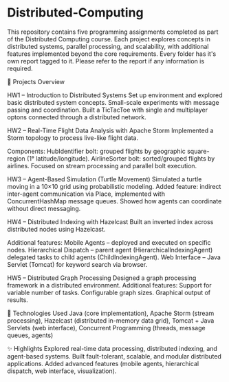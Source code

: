 # Distributed-Computing
This repository contains five programming assignments completed as part of the Distributed Computing course. Each project explores concepts in distributed systems, parallel processing, and scalability, with additional features implemented beyond the core requirements. Every folder has it's own report tagged to it. Please refer to the report if any information is required.

📂 Projects Overview

HW1 – Introduction to Distributed Systems
Set up environment and explored basic distributed system concepts.
Small-scale experiments with message passing and coordination.
Built a TicTacToe with single and multiplayer optons connected through a distributed network.

HW2 – Real-Time Flight Data Analysis with Apache Storm
Implemented a Storm topology to process live-like flight data.

Components:
HubIdentifier bolt: grouped flights by geographic square-region (1° latitude/longitude).
AirlineSorter bolt: sorted/grouped flights by airlines.
Focused on stream processing and parallel bolt execution.

HW3 – Agent-Based Simulation (Turtle Movement)
Simulated a turtle moving in a 10×10 grid using probabilistic modeling.
Added feature: indirect inter-agent communication via Place, implemented with ConcurrentHashMap message queues.
Showed how agents can coordinate without direct messaging.

HW4 – Distributed Indexing with Hazelcast
Built an inverted index across distributed nodes using Hazelcast.

Additional features:
Mobile Agents – deployed and executed on specific nodes.
Hierarchical Dispatch – parent agent (HierarchicalIndexingAgent) delegated tasks to child agents (ChildIndexingAgent).
Web Interface – Java Servlet (Tomcat) for keyword search via browser.

HW5 – Distributed Graph Processing
Designed a graph processing framework in a distributed environment.
Additional features:
Support for variable number of tasks.
Configurable graph sizes.
Graphical output of results.

🚀 Technologies Used
Java (core implementation),
Apache Storm (stream processing),
Hazelcast (distributed in-memory data grid),
Tomcat + Java Servlets (web interface),
Concurrent Programming (threads, message queues, agents)


✨ Highlights
Explored real-time data processing, distributed indexing, and agent-based systems.
Built fault-tolerant, scalable, and modular distributed applications.
Added advanced features (mobile agents, hierarchical dispatch, web interface, visualization).